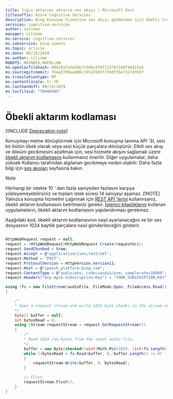 ```yaml
---
title: Yığın aktarımı aktarım ses akışı | Microsoft Docs
titlesuffix: Azure Cognitive Services
description: Bing Konuşma hizmetine ses akışı göndermek için öbekli trasfer kullanma
services: cognitive-services
author: nitinme
manager: nitinme
ms.service: cognitive-services
ms.subservice: bing-speech
ms.topic: article
ms.date: 09/18/2018
ms.author: nitinme
ROBOTS: NOINDEX,NOFOLLOW
ms.openlocfilehash: 60428a7a5e28b7c9d6cd76f31374f24df48423a6
ms.sourcegitcommit: fbea2708aab06c19524583f7fbdf35e73274f657
ms.translationtype: MT
ms.contentlocale: tr-TR
ms.lasthandoff: 09/13/2019
ms.locfileid: "70966499"
---
```

# <a name="chunked-transfer-encoding"></a>Öbekli aktarım kodlaması

[!INCLUDE [Deprecation note](../../../../includes/cognitive-services-bing-speech-api-deprecation-note.md)]

Konuşmayı metne dönüştürmek için Microsoft konuşma tanıma API 'SI, sesi bir bütün öbek olarak veya sesi küçük parçalara dönüştürür. Etkili ses akışı ve döküm gecikmesini azaltmak için, sesi hizmete akışını sağlamak üzere [öbekli aktarım kodlamasını](https://en.wikipedia.org/wiki/Chunked_transfer_encoding) kullanmanız önerilir. Diğer uygulamalar, daha yüksek Kullanıcı tarafından algılanan gecikmeye neden olabilir. Daha fazla bilgi için [ses akışları](../concepts.md#audio-streams) sayfasına bakın.

> [!NOTE]
> Herhangi bir istekte 10 ' dan fazla saniyeden fazlasını karşıya yükleyemeyebilirsiniz ve toplam istek süresi 14 saniyeyi aşamaz.
> [!NOTE]
> Yalnızca konuşma hizmetini çağırmak için [REST API 'lerini](../GetStarted/GetStartedREST.md) kullanırsanız, öbekli aktarım kodlamasını belirtmeniz gerekir. [İstemci kitaplıklarını](../GetStarted/GetStartedClientLibraries.md) kullanan uygulamaların, öbekli aktarım kodlamasını yapılandırması gerekmez.

Aşağıdaki kod, öbekli aktarım kodlamasının nasıl ayarlanacağını ve bir ses dosyasının 1024 baytlık parçalara nasıl gönderileceğini gösterir.

```cs

HttpWebRequest request = null;
request = (HttpWebRequest)HttpWebRequest.Create(requestUri);
request.SendChunked = true;
request.Accept = @"application/json;text/xml";
request.Method = "POST";
request.ProtocolVersion = HttpVersion.Version11;
request.Host = @"speech.platform.bing.com";
request.ContentType = @"audio/wav; codec=audio/pcm; samplerate=16000";
request.Headers["Ocp-Apim-Subscription-Key"] = "YOUR_SUBSCRIPTION_KEY";

using (fs = new FileStream(audioFile, FileMode.Open, FileAccess.Read))
{

    /*
    * Open a request stream and write 1024 byte chunks in the stream one at a time.
    */
    byte[] buffer = null;
    int bytesRead = 0;
    using (Stream requestStream = request.GetRequestStream())
    {
        /*
        * Read 1024 raw bytes from the input audio file.
        */
        buffer = new Byte[checked((uint)Math.Min(1024, (int)fs.Length))];
        while ((bytesRead = fs.Read(buffer, 0, buffer.Length)) != 0)
        {
            requestStream.Write(buffer, 0, bytesRead);
        }

        // Flush
        requestStream.Flush();
    }
}
```
